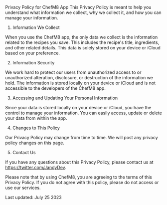 Privacy Policy for ChefM8 App
This Privacy Policy is meant to help you understand what information we collect, why we collect it, and how you can manage your information.

1. Information We Collect

When you use the ChefM8 app, the only data we collect is the information related to the recipes you save. This includes the recipe's title, ingredients, and other related details. This data is solely stored on your device or iCloud based on your preference.

2. Information Security

We work hard to protect our users from unauthorized access to or unauthorized alteration, disclosure, or destruction of the information we hold. The information is stored locally on your device or iCloud and is not accessible to the developers of the ChefM8 app.

3. Accessing and Updating Your Personal Information

Since your data is stored locally on your device or iCloud, you have the control to manage your information. You can easily access, update or delete your data from within the app.

4. Changes to This Policy

Our Privacy Policy may change from time to time. We will post any privacy policy changes on this page.

5. Contact Us

If you have any questions about this Privacy Policy, please contact us at https://twitter.com/JandyDev.

Please note that by using ChefM8, you are agreeing to the terms of this Privacy Policy. If you do not agree with this policy, please do not access or use our services.

Last updated: July 25 2023
